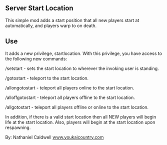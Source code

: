 Server Start Location
--------------

This simple mod adds a start position that all new players start at 
automatically, and players warp to on death.

Use
---

It adds a new privilege, startlocation. With this privilege, you have access 
to the following new commands:

/setstart - sets the start location to wherever the invoking user is standing.

/gotostart - teleport to the start location.

/allongotostart - teleport all players online to the start location.

/alloffgotostart - teleport all players offline to the start location.

/allgotostart - teleport all players offline or online to the start location.

In addition, if there is a valid start location then all NEW players will 
begin life at the start location.
Also, players will begin at the start location upon respawning.

By: Nathaniel Caldwell
www.youkaicountry.com
